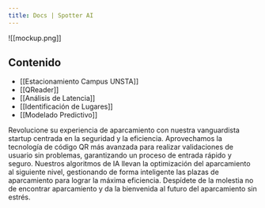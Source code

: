 ```yaml
---
title: Docs | Spotter AI
---
```

![[mockup.png]]

## Contenido

- [[Estacionamiento Campus UNSTA]]
- [[QReader]]
- [[Análisis de Latencia]]
- [[Identificación de Lugares]]
- [[Modelado Predictivo]]

Revolucione su experiencia de aparcamiento con nuestra vanguardista startup centrada en la seguridad y la eficiencia. Aprovechamos la tecnología de código QR más avanzada para realizar validaciones de usuario sin problemas, garantizando un proceso de entrada rápido y seguro. Nuestros algoritmos de IA llevan la optimización del aparcamiento al siguiente nivel, gestionando de forma inteligente las plazas de aparcamiento para lograr la máxima eficiencia. Despídete de la molestia no de encontrar aparcamiento y da la bienvenida al futuro del aparcamiento sin estrés.